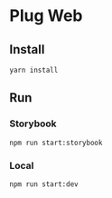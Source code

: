 # Plug Web

## Install
```
yarn install
```

## Run

### Storybook
```
npm run start:storybook
```


### Local
```
npm run start:dev
``` 